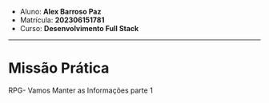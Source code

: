 - Aluno: **Alex Barroso Paz**
- Matrícula: **202306151781**
- Curso: **Desenvolvimento Full Stack**

---

# Missão Prática 
RPG- Vamos Manter as Informações parte 1 

